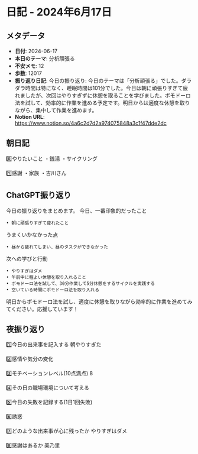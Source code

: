 # 日記 - 2024年6月17日

## メタデータ
- **日付**: 2024-06-17
- **本日のテーマ**: 分析頑張る
- **不安メモ**: 12
- **歩数**: 12017
- **振り返り日記**: 今日の振り返り:
今日のテーマは「分析頑張る」でした。ダラダラ時間は特になく、睡眠時間は101分でした。今日は朝に頑張りすぎて疲れましたが、次回はやりすぎずに休憩を取ることを学びました。ポモドーロ法を試して、効率的に作業を進める予定です。明日からは適度な休憩を取りながら、集中して作業を進めます。
- **Notion URL**: https://www.notion.so/4a6c2d7d2a974075848a3c1f47dde2dc

## 朝日記
0️⃣やりたいこと
・銭湯
・サイクリング

1️⃣感謝
・家族
・吉川さん

## ChatGPT振り返り
今日の振り返りをまとめます。
今日、一番印象的だったこと
```plain text
• 朝に頑張りすぎて疲れたこと
```

うまくいかなかった点
```plain text
• 昼から疲れてしまい、昼のタスクができなかった
```

次への学びと行動
```plain text
• やりすぎはダメ
• 午前中に程よい休憩を取り入れること
• ポモドーロ法を試して、30分作業して5分休憩をするサイクルを実践する
• 空いている時間にポモドーロ法を取り入れる
```

明日からポモドーロ法を試し、適度に休憩を取りながら効率的に作業を進めてみてください。応援しています！

## 夜振り返り
1️⃣今日の出来事を記入する
朝やりすぎた

2️⃣感情や気分の変化

3️⃣モチベーションレベル(10点満点)
8

4️⃣その日の職場環境について考える

5️⃣今日の失敗を記録する(1日1回失敗)

6️⃣誘惑

7️⃣どのような出来事が心に残ったか
やりすぎはダメ

8️⃣感謝はあるか
美乃里